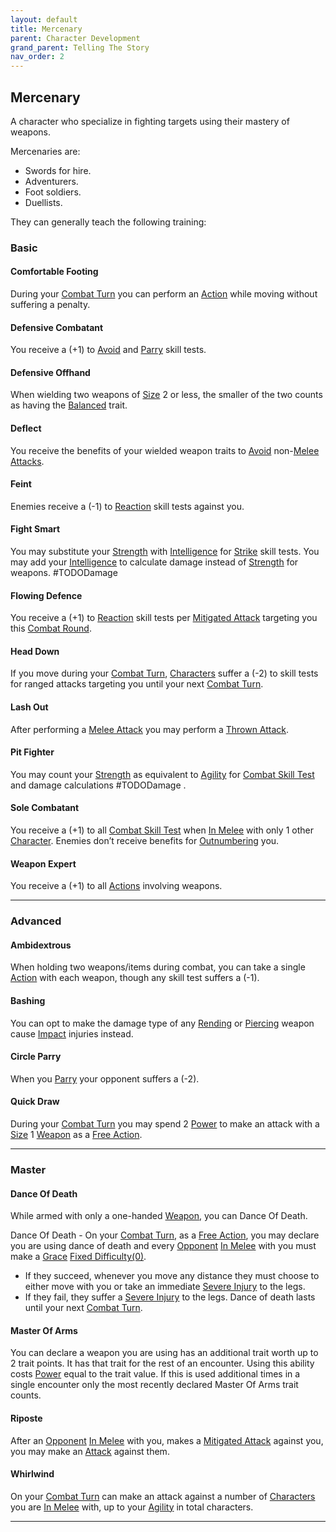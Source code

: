 ```yaml
---
layout: default
title: Mercenary
parent: Character Development
grand_parent: Telling The Story
nav_order: 2
---
```

## Mercenary
A character who specialize in fighting targets using their mastery of weapons.

Mercenaries are: 
* Swords for hire.
* Adventurers.
* Foot soldiers.
* Duellists.

They can generally teach the following training:

### Basic

#### Comfortable Footing
During your [Combat Turn](Terminology#Combat%20Turn) you can perform an [Action](Terminology#Action) while moving without suffering a penalty.

#### Defensive Combatant
You receive a (+1) to [Avoid](Reacting-To-Attacks#Avoid) and [Parry](Special-Combat-Actions#Parry) skill tests.

#### Defensive Offhand
When wielding two weapons of [Size](Weapons#Size) 2 or less, the smaller of the two counts as having the [Balanced](Weapon-Traits#Balanced) trait.

#### Deflect
You receive the benefits of your wielded weapon traits to [Avoid](Reacting-To-Attacks#Avoid) non-[Melee Attacks](Terminology#Melee%20Attack). 

#### Feint
Enemies receive a (-1) to [Reaction](Terminology#Reaction) skill tests against you.

#### Fight Smart
You may substitute your [Strength](Strength) with [Intelligence](Intelligence) for [Strike](Strength#Strike) skill tests. You may add your [Intelligence](Intelligence) to calculate damage instead of [Strength](Strength) for weapons. #TODODamage 

#### Flowing Defence
You receive a (+1) to [Reaction](Terminology#Reaction) skill tests per [Mitigated Attack](Terminology#Mitigated%20Attack) targeting you this [Combat Round](Terminology#Combat%20Round).

#### Head Down
If you move during your [Combat Turn](Terminology#Combat%20Turn), [Characters](Terminology#Character) suffer a (-2) to skill tests for ranged attacks targeting you until your next [Combat Turn](Terminology#Combat%20Turn).

#### Lash Out
After performing a [Melee Attack](Terminology#Melee%20Attack) you may perform a [Thrown Attack](Terminology#Thrown%20Attack). 
#### Pit Fighter
You may count your [Strength](Strength) as equivalent to [Agility](Agility) for [Combat Skill Test](Terminology#Combat%20Action) and damage calculations #TODODamage .

#### Sole Combatant
You receive a (+1) to all [Combat Skill Test](Terminology#Combat%20Action) when [In Melee](Terminology#In%20Melee) with only 1 other [Character](Terminology#Character).
Enemies don’t receive benefits for [Outnumbering](Attack-Bonuses#Outnumbered) you.

#### Weapon Expert
You receive a (+1) to all [Actions](Terminology#Action) involving weapons. 



---

### Advanced

#### Ambidextrous
When holding two weapons/items during combat, you can take a single [Action](Terminology#Action) with each weapon, though any skill test suffers a (-1).

#### Bashing
You can opt to make the damage type of any [Rending](Injury#Rending) or [Piercing](Injury#Piercing) weapon cause [Impact](Injury#Impact) injuries instead.

#### Circle Parry
When you [Parry](Special-Combat-Actions#Parry) your opponent suffers a (-2).

#### Quick Draw
During your [Combat Turn](Terminology#Combat%20Turn) you may spend 2 [Power](Stats#Power) to make an attack with a [Size](Weapons#Size) 1 [Weapon](Weapons) as a [Free Action](Terminology#Free%20Action).


---

### Master

#### Dance Of Death
While armed with only a one-handed [Weapon](Weapons), you can Dance Of Death.

Dance Of Death - On your [Combat Turn](Terminology#Combat%20Turn), as a [Free Action](Terminology#Free%20Action), you may declare you are using dance of death and every [Opponent](Terminology#Opponent) [In Melee](Terminology#In%20Melee) with you must make a [Grace](Agility#Grace) [Fixed Difficulty(0)](Skills#Fixed%20Difficulty). 
* If they succeed, whenever you move any distance they must choose to either move with you or take an immediate [Severe Injury](Injury#Severe%20Injury) to the legs. 
* If they fail, they suffer a [Severe Injury](Injury#Severe%20Injury) to the legs. 
Dance of death lasts until your next [Combat Turn](Terminology#Combat%20Turn).

#### Master Of Arms
You can declare a weapon you are using has an additional trait worth up to 2 trait points. It has that trait for the rest of an encounter. Using this ability costs [Power](Stats#Power) equal to the trait value. If this is used additional times in a single encounter only the most recently declared Master Of Arms trait counts. 

#### Riposte
After an [Opponent](Terminology#Opponent) [In Melee](Terminology#In%20Melee) with you, makes a [Mitigated Attack](Terminology#Mitigated%20Attack) against you, you may make an [Attack](Terminology#Attack) against them.

#### Whirlwind
On your [Combat Turn](Terminology#Combat%20Turn) can make an attack against a number of [Characters](Terminology#Character) you are [In Melee](Terminology#In%20Melee) with, up to your [Agility](Agility) in total characters.


---


